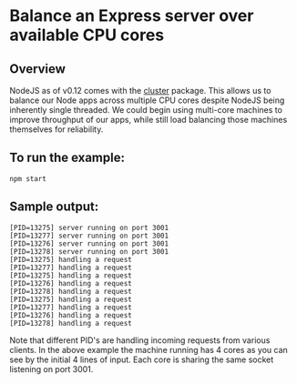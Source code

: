 # Balance an Express server over available CPU cores

## Overview
NodeJS as of v0.12 comes with the [cluster](https://stash1.internal.jibe.com/projects/NJS/repos/jibe-node-labs-cluster/browse) package. This allows us to balance our Node apps across multiple CPU cores despite NodeJS being inherently single threaded. We could begin using multi-core machines to improve throughput of our apps, while still load balancing those machines themselves for reliability.

## To run the example:

`npm start`

## Sample output:

```
[PID=13275] server running on port 3001
[PID=13277] server running on port 3001
[PID=13276] server running on port 3001
[PID=13278] server running on port 3001
[PID=13275] handling a request
[PID=13277] handling a request
[PID=13275] handling a request
[PID=13276] handling a request
[PID=13278] handling a request
[PID=13275] handling a request
[PID=13277] handling a request
[PID=13276] handling a request
[PID=13278] handling a request
```

Note that different PID's are handling incoming requests from various clients. In the above example the machine running has 4 cores as you can see by the initial 4 lines of input. Each core is sharing the same socket listening on port 3001.